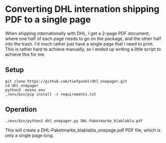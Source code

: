 # Converting DHL internation shipping PDF to a single page

When shipping internationally with DHL, I get a 2-page PDF document, where one half of each page needs to go on the package, and the other half into the trash. I'd much rather just have a single page that I need to print. This is rather hard to achieve manually, so I ended up writing a little script to achieve this for me.

## Setup
```
git clone https://github.com/tiefpunkt/dhl_onepager.git
cd dhl_onepager
python3 -mvenv env
./env/bin/pip install -r requirements.txt
```

## Operation
```
./env/bin/python3 dhl_onepager.py DHL-Paketmarke_blablabla.pdf
```

This will create a DHL-Paketmarke_blablabla_onepage.pdf PDF file, which is only a single page long.
